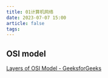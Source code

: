 ```yaml
---
title: 01计算机网络
date: 2023-07-07 15:00
article: false
tags: 
---
```


## OSI model

[Layers of OSI Model - GeeksforGeeks](https://www.geeksforgeeks.org/layers-of-osi-model/?ref=lbp)
